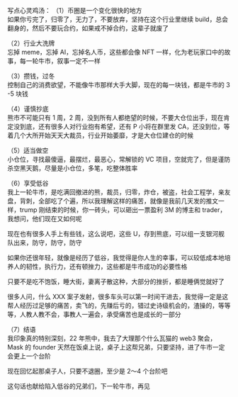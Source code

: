 写点心灵鸡汤：
（1）币圈是一个变化很快的地方  
如果你亏完了，归零了，无力了，不要放弃，坚持在这个行业里继续 build，总会翻身的，然后不要玩合约，如果戒不掉合约，这辈子就废了

（2）行业大洗牌  
忘掉 meme，忘掉 AI，忘掉名人币，这些都会像 NFT 一样，化为老玩家口中的故事，每一轮牛市，叙事一定不一样

（3）攒钱，过冬  
控制自己的消费欲望，不能像牛市那样大手大脚，现在的每一块钱，都是牛市的 3 -5 块钱

（4）谨慎抄底  
熊市不可能只有 1 周，2 周，没到所有人都绝望的时候，不要大仓位出手，现在肯定没到底，还有很多人对行业抱有希望，还有 P 小将在群里发 CA，还没到位，等着几个大所开始天天大裁员，行业开始萎靡，才是大仓位建仓的时候

（5）适当做空  
小仓位，寻找最傻逼，最摆烂，最恶心，常解锁的 VC 项目，空就完了，但是谨防杀空黑天鹅，尽量是小仓位，多笔，吃整体胜率

（6）享受低谷  
我上一轮牛市，是吃满回撤进的熊，裁员，归零，炸仓，被盗，社会工程学，亲友盘，背刺，全部吃了个遍，所以我理解这样的痛苦，就像是我前几天发的推文一样，trump 刚结束的时候，你一砖头，可以砸出一票盈利 3M 的博主和 trader，我想问，他们现在又如何呢

现在也有很多人手上有些钱，这么说吧，这些 U，存到熊底，可以组一支银河舰队出来，防守，防守，防守

如果你还很年轻，就像是经历了低谷，我觉得是你人生的幸事，可以较低成本地培养人的韧性，执行力，还有顿挫力，这些都是牛市成功的必要性格

只要不是吃不饱饭，睡大街，妻离子散这种，大部分的挫折，都是睡俩觉就好了

很多人问，什么 XXX 案子发射，很多车头可以第一时间干进去，我觉得一定是这帮人经历过足够的痛苦，卖飞的，先赚后亏的，错过史诗级机会的，渣操的，等等等，人教人教不会，事教人一遍会，承受痛苦也是成长的一部分

（7）结语  
我印象真的特别深刻，22 年熊中，我去了大理那个什么瓦猫的 web3 聚会，Mask 的 founder 天然在饭桌上说，桌子上这帮兄弟，只要坚持，进了牛市一定会更上一个台阶

现在回忆起那桌子人，只要不退圈，至少是 2～4 个台阶吧

这句话也献给陷入低谷的兄弟们，下一轮牛市，再见
